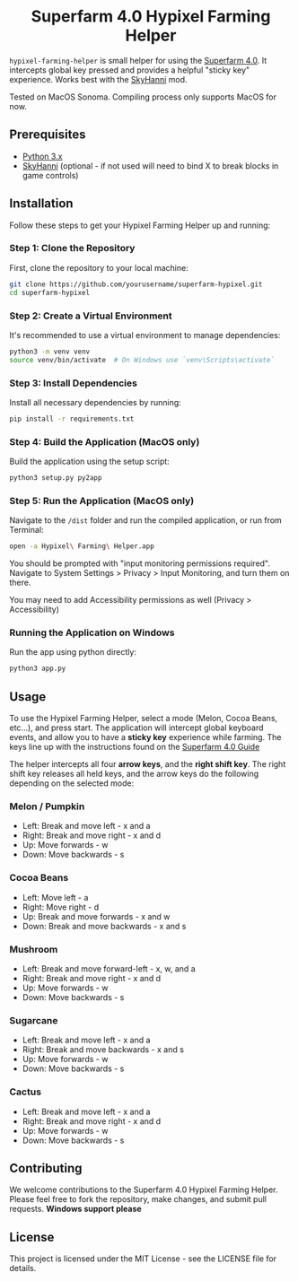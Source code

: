 <h1 align = "center">
	Superfarm 4.0 Hypixel Farming Helper
</h1>

`hypixel-farming-helper` is small helper for using the [Superfarm 4.0](https://www.youtube.com/watch?v=9g3YTqrVgC4). It
intercepts global key pressed and provides a helpful "sticky key" experience. Works best with
the [SkyHanni](https://github.com/hannibal002/SkyHanni) mod.

Tested on MacOS Sonoma. Compiling process only supports MacOS for now.

## Prerequisites

- [Python 3.x](https://www.python.org/downloads/)
- [SkyHanni](https://github.com/hannibal002/SkyHanni) (optional - if not used will need to bind X to break blocks in
  game controls)

## Installation

Follow these steps to get your Hypixel Farming Helper up and running:

### Step 1: Clone the Repository

First, clone the repository to your local machine:

```bash
git clone https://github.com/yourusername/superfarm-hypixel.git
cd superfarm-hypixel
```

### Step 2: Create a Virtual Environment

It's recommended to use a virtual environment to manage dependencies:

```bash
python3 -m venv venv
source venv/bin/activate  # On Windows use `venv\Scripts\activate`
```

### Step 3: Install Dependencies

Install all necessary dependencies by running:

```bash
pip install -r requirements.txt
```

### Step 4: Build the Application (MacOS only)

Build the application using the setup script:

```bash
python3 setup.py py2app
```

### Step 5: Run the Application (MacOS only)

Navigate to the `/dist` folder and run the compiled application, or run from Terminal:

```bash
open -a Hypixel\ Farming\ Helper.app
```

You should be prompted with "input monitoring permissions required". Navigate to System Settings > Privacy > Input
Monitoring, and turn them on there.

You may need to add Accessibility permissions as well (Privacy > Accessibility)

### Running the Application on Windows

Run the app using python directly:

```bash
python3 app.py
```

## Usage

To use the Hypixel Farming Helper, select a mode (Melon, Cocoa Beans, etc...), and press start. The application will
intercept global keyboard events, and allow you to have a **sticky key** experience while farming. The keys line up with
the instructions found on the [Superfarm 4.0 Guide](https://www.youtube.com/watch?v=eggg747eG2Y)

The helper intercepts all four **arrow keys**, and the **right shift key**. The right shift key releases all held keys,
and the arrow keys do the following depending on the selected mode:

### Melon / Pumpkin

- Left: Break and move left - x and a
- Right: Break and move right - x and d
- Up: Move forwards - w
- Down: Move backwards - s

### Cocoa Beans

- Left: Move left - a
- Right: Move right - d
- Up: Break and move forwards - x and w
- Down: Break and move backwards - x and s

### Mushroom

- Left: Break and move forward-left - x, w, and a
- Right: Break and move right - x and d
- Up: Move forwards - w
- Down: Move backwards - s

### Sugarcane

- Left: Break and move left - x and a
- Right: Break and move backwards - x and s
- Up: Move forwards - w
- Down: Move backwards - s

### Cactus

- Left: Break and move left - x and a
- Right: Break and move right - x and d
- Up: Move forwards - w
- Down: Move backwards - s

## Contributing

We welcome contributions to the Superfarm 4.0 Hypixel Farming Helper. Please feel free to fork the repository, make
changes, and submit pull requests. **Windows support please**

## License

This project is licensed under the MIT License - see the LICENSE file for details.
